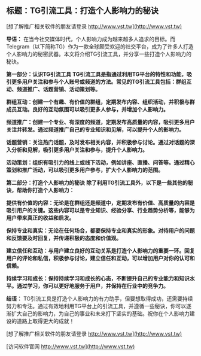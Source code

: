 ## **标题：TG引流工具：打造个人影响力的秘诀**

[想了解推广相关软件的朋友请登录 http://www.vst.tw](http://www.vst.tw)

**导语：**
在当今社交媒体时代，个人影响力成为越来越多人追求的目标。而Telegram（以下简称TG）作为一款全球颇受欢迎的社交平台，成为了许多人打造个人影响力的秘密武器。本文将介绍TG引流工具，并分享一些打造个人影响力的秘诀。

**第一部分：认识TG引流工具**
**TG引流工具是指通过利用TG平台的特性和功能，吸引更多用户关注和参与个人账号或频道的方法。常见的TG引流工具包括：群组互动、频道推广、话题营销、活动策划等。**

**群组互动：创建一个有趣、有价值的群组，定期发布内容、组织活动，并积极与群成员互动。良好的互动氛围可以吸引更多人参与，并增加个人影响力。**

**频道推广：创建一个专业、有深度的频道，定期发布高质量的内容，吸引更多用户关注并转发。通过频道推广自己的专业知识和见解，可以提升个人的影响力。**

**话题营销：关注热门话题，及时发布相关内容，并积极参与讨论。通过对话题的深入分析和见解，吸引更多用户关注和参与，提升个人影响力。**

**活动策划：组织有吸引力的线上或线下活动，例如讲座、直播、问答等。通过精心策划和推广活动，可以吸引更多用户参与，扩大个人影响力的范围。**

**第二部分：打造个人影响力的秘诀**
**除了利用TG引流工具外，以下是一些其他的秘诀，帮助你打造个人影响力：**

**提供有价值的内容：无论是在群组还是频道中，定期发布有价值、高质量的内容是吸引用户的关键。这些内容可以是专业知识、经验分享、行业趋势分析等，能够为用户带来真正的收益和启发。**

**保持专业和真实：无论在任何场合，都要保持专业和真实的形象。对待用户的问题和反馈要及时回复，并传递积极的态度和价值观。**

**建立信任和互动：与用户建立良好的互动关系是打造个人影响力的重要一环。回复用户的评论和私信，积极参与讨论，建立信任和互动，可以增加用户对你的认可和信赖。**

**持续学习和成长：保持持续学习和成长的心态，不断提升自己的专业能力和知识水平。通过学习，你可以更好地服务于用户，并保持在行业中的竞争力。**

**结语：**
TG引流工具是打造个人影响力的有力助手，但要想取得成功，还需要持续努力和专注。通过有效地利用TG平台上的引流工具，并遵循一些秘诀，你可以逐渐扩大自己的影响力，为自己的事业和未来打下坚实的基础。祝你在个人影响力建设的道路上取得更大的成就！

[想了解推广相关软件的朋友请登录 http://www.vst.tw](http://www.vst.tw)


[访问软件官网 http://www.vst.tw](http://www.vst.tw)
